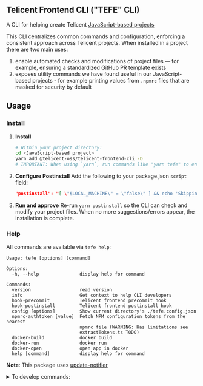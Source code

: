 ## Telicent Frontend CLI ("TEFE" CLI)

A CLI for helping create Telicent [JavaScript-based projects](https://github.com/search?q=org%3Atelicent-oss++AND+%28language%3ATypeScript+OR+language%3AJavaScript+%29&type=code)


This CLI centralizes common commands and configuration, enforcing a consistent approach across Telicent projects. When installed in a project there are two main uses:
1. enable automated checks and modifications of project files — for example, ensuring a standardized GitHub PR template exists
2. exposes utility commands we have found useful in our JavaScript-based projects - for example printing values from `.npmrc` files that are masked for security by default

## Usage

### Install

1. **Install**
   ```sh
   # Within your project directory:
   cd <JavaScript-based project>
   yarn add @telicent-oss/telicent-frontend-cli -D
   # IMPORTANT: When using `yarn`, run commands like "yarn tefe" to ensure you use the local CLI.
   ```
2. **Configure Postinstall**
   Add the following to your package.json `script` field:
   ```json
   "postinstall": "[ \"$LOCAL_MACHINE\" = \"false\" ] && echo 'Skipping tefe hook-postinstall' || tefe hook-postinstall"
   ```
4. **Run and approve**
   Re-run `yarn postinstall` so the CLI can check and modify your project files. When no more suggestions/errors appear, the installation is complete.

### Help

All commands are available via `tefe help`:
<!-- help -->
```
Usage: tefe [options] [command]

Options:
  -h, --help               display help for command

Commands:
  version                  read version
  info                     Get context to help CLI developers
  hook-precommit           Telicent frontend precommit hook
  hook-postinstall         Telicent frontend postinstall hook
  config [options]         Show current directoryʼs ./tefe.config.json
  npmrc-authtoken [value]  Fetch NPM configuration tokens from the nearest
                           npmrc file (WARNING: Has limitations see
                           extractTokens.ts TODO)
  docker-build             docker build
  docker-run               docker run
  docker-open              open app in docker
  help [command]           display help for command

```
<!-- /help -->

**Note**: This package uses [update-notifier](https://www.npmjs.com/package/update-notifier?activeTab=readme)

<details>
  <summary>To develop commands:</summary>

<hr />

### Tips

1. TypeScript source files import with `.js` extension e.g. `import a from './path.js`  (as `./src/**/*.ts` files are emitted and run from `./dist/**/*.js`)
2. JavaScript test files must not include any extension in imports `import a from './path';`
3. CLI developer workflows require heavy use of _symlinks_ via
    * [yarn link](https://classic.yarnpkg.com/lang/en/docs/cli/link/)
    * [yarn unlink](https://classic.yarnpkg.com/en/docs/cli/unlink#search)
    * And custom [yarn relink](https://github.com/telicent-oss/telicent-frontend-cli/commit/7e85e2383dd2494486cde4f65146dbb606b49159#diff-7ae45ad102eab3b6d7e7896acd08c427a9b25b346470d7bc6507b6481575d519R10) command for forcing stubborn symlinks to reset

4. It might help to familiarise yourself with the general process of
[building CLI tools](https://www.google.com/search?q=npm+cli+development+tutorial)


### Dev workflow

```sh
# To use (and develop) locally:
git clone git@telicent-oss/telicent-frontend-cli
cd telicent-frontend-cli
yarn install
yarn build
yarn link # creates symlink
# Sym-link/bin changes (e.g. package.json "bin" field) require:
yarn unlink && yarn link
```

Then for every local package you wish to use this cli:
```sh
cd <package>
yarn link @telicent-oss/telicent-frontend-cli
yarn tefe version
```

Or to use the package globally:
```sh
yarn global link @telicent-oss/telicent-frontend-cli
```

### Best Practices

**Automate** - When you have an idea for a CLI task:
   - Try to automate the task
   - Else, try to automate part of the task
   - Else, try to automate errors/warnings
   - Else, create some feedback to help the next idea

**Inter-operability**: Bias for CLI scripts running (consistently) on as many different platforms as possible — including stripped down CI machines. So:
* avoid non-node code
* target node 16
* do not bundle, to allow easy ssh-debugging/editing of scripts on CI machines

**Usefulness**: Avoid being so precious about the code that nothing gets added


</details>
